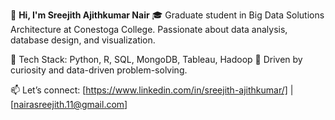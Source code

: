 👋 **Hi, I'm Sreejith Ajithkumar Nair**
🎓 Graduate student in Big Data Solutions Architecture at Conestoga College. Passionate about data analysis, database design, and visualization.

🌟 Tech Stack: Python, R, SQL, MongoDB, Tableau, Hadoop
🚀 Driven by curiosity and data-driven problem-solving.

📫 Let’s connect: [https://www.linkedin.com/in/sreejith-ajithkumar/] | [nairasreejith.11@gmail.com]
